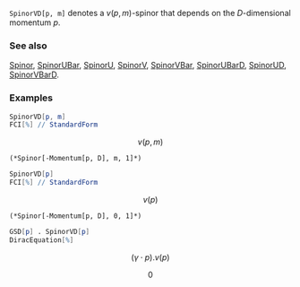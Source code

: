 `SpinorVD[p, m]` denotes a $v(p,m)$-spinor that depends on the $D$-dimensional momentum $p$.

### See also

[Spinor](Spinor), [SpinorUBar](SpinorUBar), [SpinorU](SpinorU), [SpinorV](SpinorV), [SpinorVBar](SpinorVBar), [SpinorUBarD](SpinorUBarD), [SpinorUD](SpinorUD), [SpinorVBarD](SpinorVBarD).

### Examples

```mathematica
SpinorVD[p, m]
FCI[%] // StandardForm
```

$$v(p,m)$$

```
(*Spinor[-Momentum[p, D], m, 1]*)
```

```mathematica
SpinorVD[p]
FCI[%] // StandardForm
```

$$v(p)$$

```
(*Spinor[-Momentum[p, D], 0, 1]*)
```

```mathematica
GSD[p] . SpinorVD[p]
DiracEquation[%]
```

$$(\gamma \cdot p).v(p)$$

$$0$$